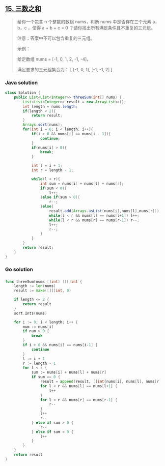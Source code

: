 ## [15. 三数之和](https://leetcode-cn.com/problems/3sum/)

>给你一个包含 n 个整数的数组 nums，判断 nums 中是否存在三个元素 a，b，c ，使得 a + b + c = 0 ？请你找出所有满足条件且不重复的三元组。
>
>注意：答案中不可以包含重复的三元组。
>
> 
>
>示例：
>
>给定数组 nums = [-1, 0, 1, 2, -1, -4]，
>
>满足要求的三元组集合为：
>[
>  [-1, 0, 1],
>  [-1, -1, 2]
>]



### Java solution

```java
class Solution {
    public List<List<Integer>> threeSum(int[] nums) {
        List<List<Integer>> result = new ArrayList<>();
        int length = nums.length;
        if(length < 2){
            return result;
        }
        Arrays.sort(nums);
        for(int i = 0; i < length; i++){
            if(i > 0 && nums[i] == nums[i - 1]){
                continue;
            }
            if(nums[i] > 0){
                break;
            }

            int l = i + 1;
            int r = length - 1;

            while(l < r){
                int sum = nums[i] + nums[l] + nums[r];
                if(sum < 0){
                    l++;
                }else if(sum > 0){
                    r--;
                }else{
                    result.add(Arrays.asList(nums[i],nums[l],nums[r]));
                    while(l < r && nums[l] == nums[l+1]) l++;
                    while(l < r && nums[r] == nums[r-1]) r--;
                    l++;
                    r--;
                }
            }
        }
        return result;
    }
}
```

### Go solution

### 

```go
func threeSum(nums []int) [][]int {
	length := len(nums)
	result := make([][]int, 0)

	if length <= 2 {
		return result
	}
	sort.Ints(nums)

	for i := 0; i < length; i++ {
		num := nums[i]
		if num > 0 {
			break
		}
		if i > 0 && nums[i] == nums[i-1] {
			continue
		}
		l := i + 1
		r := length - 1
		for l < r {
			sum := nums[i] + nums[l] + nums[r]
			if sum == 0 {
				result = append(result, []int{nums[i], nums[l], nums[r]})
				for l < r && nums[l] == nums[l+1] {
					l++
				}
				for l < r && nums[r] == nums[r-1] {
					r--
				}
				l++
				r--
			} else if sum > 0 {
				r--
			} else if sum < 0 {
				l++
			}
		}
	}
	return result
}
```



### 